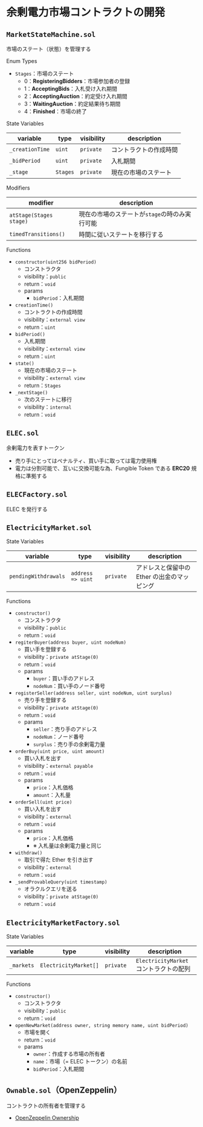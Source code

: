 # 余剰電力市場コントラクトの開発

## `MarketStateMachine.sol`

市場のステート（状態）を管理する

Enum Types

- `Stages`：市場のステート
  - 0：**RegisteringBidders**：市場参加者の登録
  - 1：**AcceptingBids**：入札受け入れ期間
  - 2：**AcceptingAuction**：約定受け入れ期間
  - 3：**WaitingAuction**：約定結果待ち期間
  - 4：**Finished**：市場の終了

State Variables

| variable        | type     | visibility | description            |
| --------------- | -------- | ---------- | ---------------------- |
| `_creationTime` | `uint`   | `private`  | コントラクトの作成時間 |
| `_bidPeriod`    | `uint`   | `private`  | 入札期間               |
| `_stage`        | `Stages` | `private`  | 現在の市場のステート   |

Modifiers

| modifier                | description                                   |
| ----------------------- | --------------------------------------------- |
| `atStage(Stages stage)` | 現在の市場のステートが`stage`の時のみ実行可能 |
| `timedTransitions()`    | 時間に従いステートを移行する                  |

Functions

- `constructor(uint256 bidPeriod)`
  - コンストラクタ
  - visibility：`public`
  - return：`void`
  - params
    - `bidPeriod`：入札期間
- `creationTime()`
  - コントラクトの作成時間
  - visibility：`external view`
  - return：`uint`
- `bidPeriod()`
  - 入札期間
  - visibility：`external view`
  - return：`uint`
- `state()`
  - 現在の市場のステート
  - visibility：`external view`
  - return：`Stages`
- `_nextStage()`
  - 次のステートに移行
  - visibility：`internal`
  - return：`void`

## `ELEC.sol`

余剰電力を表すトークン

- 売り手にとってはペナルティ、買い手に取っては電力使用権
- 電力は分割可能で、互いに交換可能な為、Fungible Token である **ERC20** 規格に準拠する

## `ELECFactory.sol`

ELEC を発行する

## `ElectricityMarket.sol`

State Variables

| variable             | type              | visibility | description                                 |
| -------------------- | ----------------- | ---------- | ------------------------------------------- |
| `pendingWithdrawals` | `address => uint` | `private`  | アドレスと保留中の Ether の出金のマッピング |

Functions

- `constructor()`
  - コンストラクタ
  - visibility：`public`
  - return：`void`
- `regiterBuyer(address buyer, uint nodeNum)`
  - 買い手を登録する
  - visibility：`private atStage(0)`
  - return：`void`
  - params
    - `buyer`：買い手のアドレス
    - `nodeNum`：買い手のノード番号
- `registerSeller(address seller, uint nodeNum, uint surplus)`
  - 売り手を登録する
  - visibility：`private atStage(0)`
  - return：`void`
  - params
    - `seller`：売り手のアドレス
    - `nodeNum`：ノード番号
    - `surplus`：売り手の余剰電力量
- `orderBuy(uint price, uint amount)`
  - 買い入札を出す
  - visibility：`external payable`
  - return：`void`
  - params
    - `price`：入札価格
    - `amount`：入札量
- `orderSell(uint price)`
  - 買い入札を出す
  - visibility：`external`
  - return：`void`
  - params
    - `price`：入札価格
    - ※ 入札量は余剰電力量と同じ
- `withdraw()`
  - 取引で得た Ether を引き出す
  - visibility：`external`
  - return：`void`
- `_sendProvableQuery(uint timestamp)`
  - オラクルクエリを送る
  - visibility：`private atStage(0)`
  - return：`void`

## `ElectricityMarketFactory.sol`

State Variables

| variable   | type                  | visibility | description                           |
| ---------- | --------------------- | ---------- | ------------------------------------- |
| `_markets` | `ElectricityMarket[]` | `private`  | `ElectricityMarket`コントラクトの配列 |

Functions

- `constructor()`
  - コンストラクタ
  - visibility：`public`
  - return：`void`
- `openNewMarket(address owner, string memory name, uint bidPeriod)`
  - 市場を開く
  - return：`void`
  - params
    - `owner`：作成する市場の所有者
    - `name`：市場（= ELEC トークン）の名前
    - `bidPeriod`：入札期間

## `Ownable.sol`（OpenZeppelin）

コントラクトの所有者を管理する

- [OpenZeppelin Ownership](../../Blockchain/OpenZeppelin_Ownership.md)
